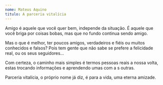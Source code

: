 ```yaml
---
nome: Mateus Aquino
titulo: A parceria vitalícia
---
```


Amigo é aquele que você quer bem, independe da situação. É aquele que você briga  por coisas bobas, mas que no fundo continua sendo amigo.

Mas o que é melhor, ter poucos amigos, verdadeiros e fiéis ou muitos conhecidos e falsos? Pois tem gente que não sabe se prefere a felicidade real, ou os seus seguidores...

Com certeza, o caminho mais simples é termos pessoas reais a nossa volta, estas trocando informações e aprendendo umas com a s outras.

Parceria vitalícia, o próprio nome já diz, é para a vida, uma eterna amizade.
